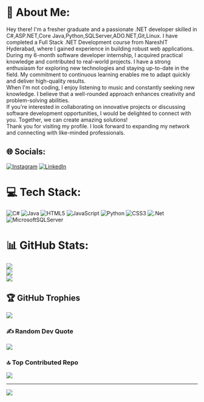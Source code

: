 # 💫 About Me:
Hey there! I'm a fresher graduate and a passionate .NET developer skilled in C#,ASP.NET,Core Java,Python,SQLServer,ADO.NET,Git,Linux. I have completed a  Full Stack .NET Development course from NareshIT Hyderabad, where I gained experience in building robust web applications.<br>During my 6-month software developer internship, I acquired practical knowledge and contributed to real-world projects. I have a strong enthusiasm for exploring new technologies and staying up-to-date in the field. My commitment to continuous learning enables me to adapt quickly and deliver high-quality results.<br>When I'm not coding, I enjoy listening to music and constantly seeking new knowledge. I believe that a well-rounded approach enhances creativity and problem-solving abilities.<br>If you're interested in collaborating on innovative projects or discussing software development opportunities, I would be delighted to connect with you. Together, we can create amazing solutions!<br>Thank you for visiting my profile. I look forward to expanding my network and connecting with like-minded professionals.<br>


## 🌐 Socials:
[![Instagram](https://img.shields.io/badge/Instagram-%23E4405F.svg?logo=Instagram&logoColor=white)](https://instagram.com/https://www.instagram.com/mr_swpr45/) [![LinkedIn](https://img.shields.io/badge/LinkedIn-%230077B5.svg?logo=linkedin&logoColor=white)](https://linkedin.com/in/https://www.linkedin.com/in/swpr45/) 

# 💻 Tech Stack:
![C#](https://img.shields.io/badge/c%23-%23239120.svg?style=for-the-badge&logo=c-sharp&logoColor=white) ![Java](https://img.shields.io/badge/java-%23ED8B00.svg?style=for-the-badge&logo=openjdk&logoColor=white) ![HTML5](https://img.shields.io/badge/html5-%23E34F26.svg?style=for-the-badge&logo=html5&logoColor=white) ![JavaScript](https://img.shields.io/badge/javascript-%23323330.svg?style=for-the-badge&logo=javascript&logoColor=%23F7DF1E) ![Python](https://img.shields.io/badge/python-3670A0?style=for-the-badge&logo=python&logoColor=ffdd54) ![CSS3](https://img.shields.io/badge/css3-%231572B6.svg?style=for-the-badge&logo=css3&logoColor=white) ![.Net](https://img.shields.io/badge/.NET-5C2D91?style=for-the-badge&logo=.net&logoColor=white) ![MicrosoftSQLServer](https://img.shields.io/badge/Microsoft%20SQL%20Server-CC2927?style=for-the-badge&logo=microsoft%20sql%20server&logoColor=white)
# 📊 GitHub Stats:
![](https://github-readme-stats.vercel.app/api?username=swpr45&theme=radical&hide_border=false&include_all_commits=false&count_private=false)<br/>
![](https://github-readme-streak-stats.herokuapp.com/?user=swpr45&theme=radical&hide_border=false)<br/>
![](https://github-readme-stats.vercel.app/api/top-langs/?username=swpr45&theme=radical&hide_border=false&include_all_commits=false&count_private=false&layout=compact)

## 🏆 GitHub Trophies
![](https://github-profile-trophy.vercel.app/?username=swpr45&theme=radical&no-frame=false&no-bg=true&margin-w=4)

### ✍️ Random Dev Quote
![](https://quotes-github-readme.vercel.app/api?type=horizontal&theme=radical)

### 🔝 Top Contributed Repo
![](https://github-contributor-stats.vercel.app/api?username=swpr45&limit=5&theme=dark&combine_all_yearly_contributions=true)

---
[![](https://visitcount.itsvg.in/api?id=swpr45&icon=0&color=0)](https://visitcount.itsvg.in)

<!-- Proudly created with GPRM ( https://gprm.itsvg.in ) -->
